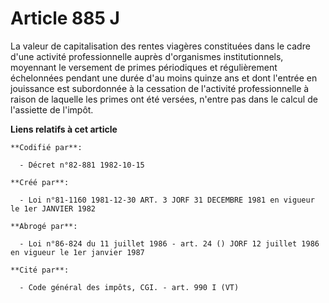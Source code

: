 # Article 885 J

La valeur de capitalisation des rentes viagères constituées dans le cadre d'une activité professionnelle auprès d'organismes
institutionnels, moyennant le versement de primes périodiques et régulièrement échelonnées pendant une durée d'au moins
quinze ans et dont l'entrée en jouissance est subordonnée à la cessation de l'activité professionnelle à raison de laquelle
les primes ont été versées, n'entre pas dans le calcul de l'assiette de l'impôt.

**Liens relatifs à cet article**

	**Codifié par**:

	  - Décret n°82-881 1982-10-15

	**Créé par**:

	  - Loi n°81-1160 1981-12-30 ART. 3 JORF 31 DECEMBRE 1981 en vigueur le 1er JANVIER 1982

	**Abrogé par**:

	  - Loi n°86-824 du 11 juillet 1986 - art. 24 () JORF 12 juillet 1986 en vigueur le 1er janvier 1987

	**Cité par**:

	  - Code général des impôts, CGI. - art. 990 I (VT)
